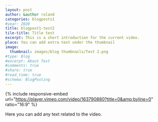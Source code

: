 ```yaml
---
layout: post
author: &author roland
categories: blogposts1
#year: 2020
title: blogpost1-test2
tile-title: Title test
excerpt: This is a short introduction for the current video.
place: You can add extra text under the thumbnail
image:
  thumbnail: images/blog thumbnails/Test 2.png
#type: Blog
#excerpt: About Test
#comments: true
#share: true
#read_time: true
#schema: BlogPosting
---
```



{% include responsive-embed url="https://player.vimeo.com/video/163790880?title=0&amp;byline=0" ratio="16:9" %}

Here you can add any text related to the video.